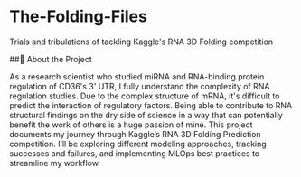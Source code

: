 # The-Folding-Files

Trials and tribulations of tackling Kaggle's RNA 3D Folding competition

##🧬 About the Project

As a research scientist who studied miRNA and RNA-binding protein regulation of CD36's 3' UTR, I fully understand the complexity of RNA regulation studies. Due to the complex structure of mRNA, it's difficult to predict the interaction of regulatory factors. Being able to contribute to RNA structural findings on the dry side of science in a way that can potentially benefit the work of others is a huge passion of mine. This project documents my journey through Kaggle’s RNA 3D Folding Prediction competition. I’ll be exploring different modeling approaches, tracking successes and failures, and implementing MLOps best practices to streamline my workflow.


